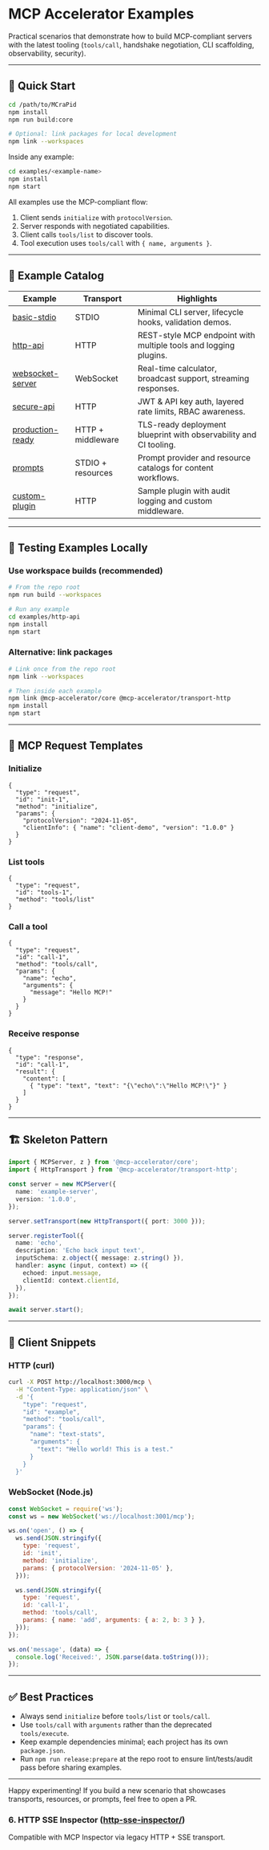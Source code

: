 # MCP Accelerator Examples

Practical scenarios that demonstrate how to build MCP-compliant servers with the latest tooling (`tools/call`, handshake negotiation, CLI scaffolding, observability, security).

---

## 🚀 Quick Start

```bash
cd /path/to/MCraPid
npm install
npm run build:core

# Optional: link packages for local development
npm link --workspaces
```

Inside any example:

```bash
cd examples/<example-name>
npm install
npm start
```

All examples use the MCP-compliant flow:

1. Client sends `initialize` with `protocolVersion`.
2. Server responds with negotiated capabilities.
3. Client calls `tools/list` to discover tools.
4. Tool execution uses `tools/call` with `{ name, arguments }`.

---

## 📂 Example Catalog

| Example | Transport | Highlights |
|---------|-----------|------------|
| [basic-stdio](./basic-stdio) | STDIO | Minimal CLI server, lifecycle hooks, validation demos. |
| [http-api](./http-api) | HTTP | REST-style MCP endpoint with multiple tools and logging plugins. |
| [websocket-server](./websocket-server) | WebSocket | Real-time calculator, broadcast support, streaming responses. |
| [secure-api](./secure-api) | HTTP | JWT & API key auth, layered rate limits, RBAC awareness. |
| [production-ready](./production-ready) | HTTP + middleware | TLS-ready deployment blueprint with observability and CI tooling. |
| [prompts](./prompts) | STDIO + resources | Prompt provider and resource catalogs for content workflows. |
| [custom-plugin](./custom-plugin) | HTTP | Sample plugin with audit logging and custom middleware. |

---

## 🧪 Testing Examples Locally

### Use workspace builds (recommended)

```bash
# From the repo root
npm run build --workspaces

# Run any example
cd examples/http-api
npm install
npm start
```

### Alternative: link packages

```bash
# Link once from the repo root
npm link --workspaces

# Then inside each example
npm link @mcp-accelerator/core @mcp-accelerator/transport-http
npm install
npm start
```

---

## 🔌 MCP Request Templates

### Initialize

```jsonc
{
  "type": "request",
  "id": "init-1",
  "method": "initialize",
  "params": {
    "protocolVersion": "2024-11-05",
    "clientInfo": { "name": "client-demo", "version": "1.0.0" }
  }
}
```

### List tools

```jsonc
{
  "type": "request",
  "id": "tools-1",
  "method": "tools/list"
}
```

### Call a tool

```jsonc
{
  "type": "request",
  "id": "call-1",
  "method": "tools/call",
  "params": {
    "name": "echo",
    "arguments": {
      "message": "Hello MCP!"
    }
  }
}
```

### Receive response

```jsonc
{
  "type": "response",
  "id": "call-1",
  "result": {
    "content": [
      { "type": "text", "text": "{\"echo\":\"Hello MCP!\"}" }
    ]
  }
}
```

---

## 🏗️ Skeleton Pattern

```typescript
import { MCPServer, z } from '@mcp-accelerator/core';
import { HttpTransport } from '@mcp-accelerator/transport-http';

const server = new MCPServer({
  name: 'example-server',
  version: '1.0.0',
});

server.setTransport(new HttpTransport({ port: 3000 }));

server.registerTool({
  name: 'echo',
  description: 'Echo back input text',
  inputSchema: z.object({ message: z.string() }),
  handler: async (input, context) => ({
    echoed: input.message,
    clientId: context.clientId,
  }),
});

await server.start();
```

---

## 📝 Client Snippets

### HTTP (curl)

```bash
curl -X POST http://localhost:3000/mcp \
  -H "Content-Type: application/json" \
  -d '{
    "type": "request",
    "id": "example",
    "method": "tools/call",
    "params": {
      "name": "text-stats",
      "arguments": {
        "text": "Hello world! This is a test."
      }
    }
  }'
```

### WebSocket (Node.js)

```javascript
const WebSocket = require('ws');
const ws = new WebSocket('ws://localhost:3001/mcp');

ws.on('open', () => {
  ws.send(JSON.stringify({
    type: 'request',
    id: 'init',
    method: 'initialize',
    params: { protocolVersion: '2024-11-05' },
  }));

  ws.send(JSON.stringify({
    type: 'request',
    id: 'call-1',
    method: 'tools/call',
    params: { name: 'add', arguments: { a: 2, b: 3 } },
  }));
});

ws.on('message', (data) => {
  console.log('Received:', JSON.parse(data.toString()));
});
```

---

## ✅ Best Practices

- Always send `initialize` before `tools/list` or `tools/call`.
- Use `tools/call` with `arguments` rather than the deprecated `tools/execute`.
- Keep example dependencies minimal; each project has its own `package.json`.
- Run `npm run release:prepare` at the repo root to ensure lint/tests/audit pass before sharing examples.

---

Happy experimenting! If you build a new scenario that showcases transports, resources, or prompts, feel free to open a PR.

### 6. HTTP SSE Inspector ([http-sse-inspector/](http-sse-inspector/))
Compatible with MCP Inspector via legacy HTTP + SSE transport.

